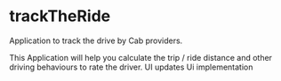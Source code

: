 # trackTheRide
Application to track the drive by Cab providers.

This Application will help you calculate the trip / ride distance and other driving behaviours to rate the driver.
UI updates
Ui implementation

